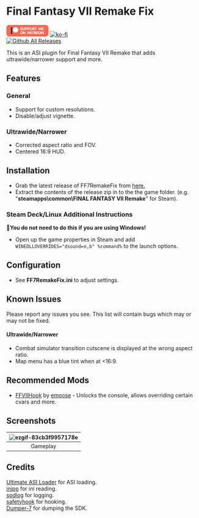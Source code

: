 # Final Fantasy VII Remake Fix
[![Patreon-Button](https://raw.githubusercontent.com/Lyall/FF7RemakeFix/refs/heads/master/.github/Patreon-Button.png)](https://www.patreon.com/Wintermance) [![ko-fi](https://ko-fi.com/img/githubbutton_sm.svg)](https://ko-fi.com/W7W01UAI9)<br />
[![Github All Releases](https://img.shields.io/github/downloads/Lyall/FF7RemakeFix/total.svg)](https://github.com/Lyall/FF7RemakeFix/releases)

This is an ASI plugin for Final Fantasy VII Remake that adds ultrawide/narrower support and more.

## Features
### General
- Support for custom resolutions.
- Disable/adjust vignette.

### Ultrawide/Narrower
- Corrected aspect ratio and FOV.
- Centered 16:9 HUD.

## Installation
- Grab the latest release of FF7RemakeFix from [here.](https://github.com/Lyall/FF7RemakeFix/releases)
- Extract the contents of the release zip in to the the game folder.
(e.g. "**steamapps\common\FINAL FANTASY VII Remake**" for Steam).

### Steam Deck/Linux Additional Instructions
🚩**You do not need to do this if you are using Windows!**
- Open up the game properties in Steam and add `WINEDLLOVERRIDES="dsound=n,b" %command%` to the launch options.

## Configuration
- See **FF7RemakeFix.ini** to adjust settings.

## Known Issues
Please report any issues you see. This list will contain bugs which may or may not be fixed.

#### Ultrawide/Narrower
- Combat simulator transition cutscene is displayed at the wrong aspect ratio.
- Map menu has a blue tint when at <16:9.

## Recommended Mods
- [FFVIIHook](https://www.nexusmods.com/finalfantasy7remake/mods/74) by [emoose](https://github.com/emoose) - Unlocks the console, allows overriding certain cvars and more.

## Screenshots
| ![ezgif-83cb3f9957178e](https://github.com/user-attachments/assets/11eb03e6-34e1-47d3-87c7-c555f10e929f) |
|:--------------------------:|
| Gameplay |

## Credits
[Ultimate ASI Loader](https://github.com/ThirteenAG/Ultimate-ASI-Loader) for ASI loading. <br />
[inipp](https://github.com/mcmtroffaes/inipp) for ini reading. <br />
[spdlog](https://github.com/gabime/spdlog) for logging. <br />
[safetyhook](https://github.com/cursey/safetyhook) for hooking.<br />
[Dumper-7](https://github.com/Encryqed/Dumper-7) for dumping the SDK.
